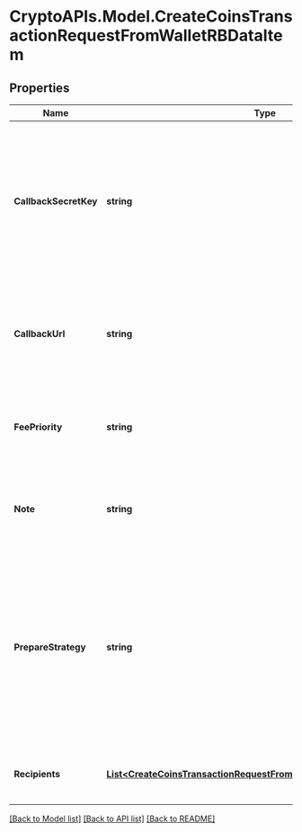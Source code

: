 # CryptoAPIs.Model.CreateCoinsTransactionRequestFromWalletRBDataItem

## Properties

Name | Type | Description | Notes
------------ | ------------- | ------------- | -------------
**CallbackSecretKey** | **string** | Represents the Secret Key value provided by the customer. This field is used for security purposes during the callback notification, in order to prove the sender of the callback as Crypto APIs. For more information please see our [Documentation](https://developers.cryptoapis.io/technical-documentation/general-information/callbacks#callback-security). | [optional] 
**CallbackUrl** | **string** | Represents the URL that is set by the customer where the callback will be received at. The callback notification will be received only if and when the event occurs. | [optional] 
**FeePriority** | **string** | Represents the fee priority of the automation, whether it is \&quot;slow\&quot;, \&quot;standard\&quot; or \&quot;fast\&quot;. | 
**Note** | **string** | Represents an optional note to add a free text in, explaining or providing additional detail on the transaction request. | [optional] 
**PrepareStrategy** | **string** | Refers to a model of a UTXO spending strategy, where customers can choose how to spend their transaction outputs from multiple Bitcoin addresses. Two options available - \&quot;minimize-dust\&quot; (select lower amounts from multiple addresses) or \&quot;optimize-size\&quot; (select higher amounts from less addresses). | [optional] [default to PrepareStrategyEnum.MinimizeDust]
**Recipients** | [**List&lt;CreateCoinsTransactionRequestFromWalletRBDataItemRecipients&gt;**](CreateCoinsTransactionRequestFromWalletRBDataItemRecipients.md) | Defines the destination of the transaction, whether it is incoming or outgoing. | 

[[Back to Model list]](../README.md#documentation-for-models) [[Back to API list]](../README.md#documentation-for-api-endpoints) [[Back to README]](../README.md)

